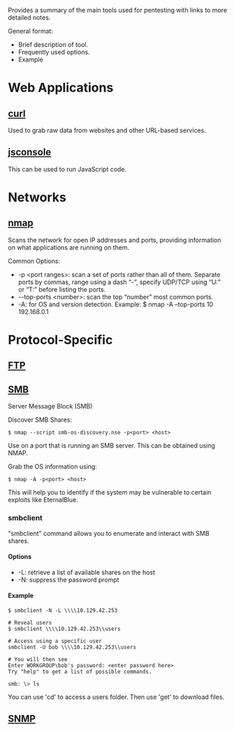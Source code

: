 Provides a summary of the main tools used for pentesting with links to more detailed notes.

General format:
- Brief description of tool.
- Frequently used options.
- Example

# Web Applications
## [curl](curl)
Used to grab raw data from websites and other URL-based services.
## [jsconsole](https://www.jsconsole.com)
This can be used to run JavaScript code.
# Networks
## [nmap](nmap)
Scans the network for open IP addresses and ports, providing information on what applications are running on them.

Common Options:
- -p \<port ranges\>: scan a set of ports rather than all of them. Separate ports by commas, range using a dash “-”, specify UDP/TCP using “U:” or “T:” before listing the ports.
- --top-ports \<number\>: scan the top “number” most common ports.
- -A: for OS and version detection.
Example:
	$ nmap -A –top-ports 10 192.168.0.1
# Protocol-Specific
## [FTP](ftp)

## [SMB](SMB)
Server Message Block (SMB)

Discover SMB Shares:
```
$ nmap --script smb-os-discovery.nse -p<port> <host>
```
Use on a port that is running an SMB server. This can be obtained using NMAP.

Grab the OS information using:
```
$ nmap -A -p<port> <host>
```
This will help you to identify if the system may be vulnerable to certain exploits like EternalBlue.
### smbclient
"smbclient" command allows you to enumerate and interact with SMB shares.
#### Options
- -L: retrieve a list of available shares on the host
- -N: suppress the password prompt
#### Example
```
$ smbclient -N -L \\\\10.129.42.253

# Reveal users
$ smbclient \\\\10.129.42.253\\users

# Access using a specific user
smbclient -U bob \\\\10.129.42.253\\users

# You will then see
Enter WORKGROUP\bob's password: <enter password here>
Try "help" to get a list of possible commands.

smb: \> ls
```

You can use 'cd' to access a users folder. Then use 'get' to download files.
## [SNMP](snmp)

